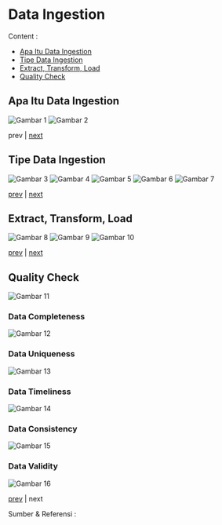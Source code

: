 # Data Ingestion

Content :
- [Apa Itu Data Ingestion](./readme.md#what-data-ingestion)
- [Tipe Data Ingestion](./readme.md#data-ingestion-type)
- [Extract, Transform, Load](./readme.md#extract-transform-load)
- [Quality Check](./readme.md#quality-check)

## Apa Itu Data Ingestion
![Gambar 1](../img/data-ingestion/what-data-ingestion.svg)
![Gambar 2](../img/data-ingestion/push-and-pull.svg)

prev |
[next](./readme.md#data-ingestion-type)

## Tipe Data Ingestion
![Gambar 3](../img/data-ingestion/unified-data-repository.svg)
![Gambar 4](../img/data-ingestion/data-virtualization.svg)
![Gambar 5](../img/data-ingestion/extract-transform-load.svg)
![Gambar 6](../img/data-ingestion/extract-load-transform.svg)
![Gambar 7](../img/data-ingestion/stream-processing.svg)

[prev](./readme.md#what-data-ingestion) |
[next](./readme.md#extract-transform-load)

## Extract, Transform, Load
![Gambar 8](../img/data-ingestion/etl-principle.svg)
![Gambar 9](../img/data-ingestion/etl-tools.svg)
![Gambar 10](../img/data-ingestion/etl-schedule.svg)

[prev](./readme.md#data-ingestion-type) |
[next](./readme.md#quality-check)

## Quality Check
![Gambar 11](../img/data-quality/data-quality-pillar.svg)

### Data Completeness
![Gambar 12](../img/data-quality/data-completeness.svg)

### Data Uniqueness
![Gambar 13](../img/data-quality/data-uniqueness.svg)

### Data Timeliness
![Gambar 14](../img/data-quality/data-timeliness.svg)

### Data Consistency
![Gambar 15](../img/data-quality/data-consistency.svg)

### Data Validity
![Gambar 16](../img/data-quality/data-validity.svg)

[prev](./readme.md#extract-transform-load) | next

Sumber & Referensi :
